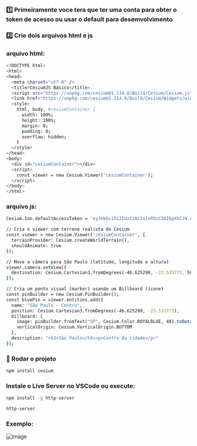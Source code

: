 ### 1️⃣ Primeiramente voce tera que ter uma conta para obter o token de acesso ou usar o default para desemvolvimento

### 2️⃣ Crie dois arquivos html e js

### arquivo html:
```bash
<!DOCTYPE html>
<html>
<head>
  <meta charset="utf-8" />
  <title>CesiumJS Básico</title>
  <script src="https://unpkg.com/cesium@1.114.0/Build/Cesium/Cesium.js"></script>
  <link href="https://unpkg.com/cesium@1.114.0/Build/Cesium/Widgets/widgets.css" rel="stylesheet" />
  <style>
    html, body, #cesiumContainer {
      width: 100%;
      height: 100%;
      margin: 0;
      padding: 0;
      overflow: hidden;
    }
  </style>
</head>
<body>
  <div id="cesiumContainer"></div>
  <script>
    const viewer = new Cesium.Viewer('cesiumContainer');
  </script>
</body>
</html>
```
### arquivo js:
```bash
Cesium.Ion.defaultAccessToken = 'eyJhbGciOiJIUzI1NiIsInR5cCI6IkpXVCJ9.eyJqdGkiOiIyZTNhOGJmOS1lOTllLTQ4NzgtODE2Yy1jYTk2YWRlNGNlOWIiLCJpZCI6MzE4NjA5LCJpYXQiOjE3NTE5ODU3MDd9.d-IEQDIsudoWBGKGHk3gHyP4GgbLTqK7_74uv-mwGsM'; 

// Cria o viewer com terreno realista do Cesium
const viewer = new Cesium.Viewer('cesiumContainer', {
  terrainProvider: Cesium.createWorldTerrain(),
  shouldAnimate: true
});

// Move a câmera para São Paulo (latitude, longitude e altura)
viewer.camera.setView({
  destination: Cesium.Cartesian3.fromDegrees(-46.625290, -23.533773, 5000)
});

// Cria um ponto visual (marker) usando um Billboard (ícone)
const pinBuilder = new Cesium.PinBuilder();
const bluePin = viewer.entities.add({
  name: "São Paulo - Centro",
  position: Cesium.Cartesian3.fromDegrees(-46.625290, -23.533773),
  billboard: {
    image: pinBuilder.fromText("SP", Cesium.Color.ROYALBLUE, 48).toDataURL(),
    verticalOrigin: Cesium.VerticalOrigin.BOTTOM
  },
  description: "<h3>São Paulo</h3><p>Centro da cidade</p>"
});
```
### 🚀 Rodar o projeto
```bash
npm install cesium
```
### Instale o Live Server no VSCode **ou** execute:
```bash
npm install -g http-server

http-server
```

### Exemplo:

![image](https://github.com/user-attachments/assets/495241a1-90c9-45b6-bb01-161ee09c92ff)
